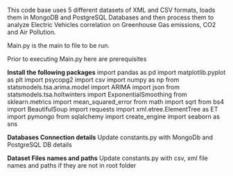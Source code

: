 This code base uses 5 different datasets of XML and CSV formats, loads them in MongoDB and PostgreSQL Databases and then process them to analyze Electric Vehicles correlation on Greenhouse Gas emissions, CO2 and Air Pollution.

Main.py is the main to file to be run.

Prior to executing Main.py here are prerequisites

**Install the following packages**
import pandas as pd
import matplotlib.pyplot as plt
import psycopg2
import csv
import numpy as np
from statsmodels.tsa.arima.model import ARIMA
import json
from statsmodels.tsa.holtwinters import ExponentialSmoothing
from sklearn.metrics import mean_squared_error
from math import sqrt
from bs4 import BeautifulSoup
import requests
import xml.etree.ElementTree as ET
import pymongo
from sqlalchemy import create_engine
import seaborn as sns

**Databases Connection details**
Update constants.py with MongoDb and PostgreSQL DB details

**Dataset Files names and paths**
Update constants.py with csv, xml file names and paths if they are not in root folder 
